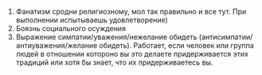 1. Фанатизм сродни религиозному, мол так правильно и все тут. При выполнении испытываешь удовлетворение)
2. Боязнь социального осуждения
3. Выражение симпатии/уважения/нежелание обидеть (антисимпатии/антиуважения/желание обидеть). Работает, если человек или группа людей в отношении котороно вы это делаете придерживается этих традиций или хотя бы знает, что их придерживаетесь вы.


